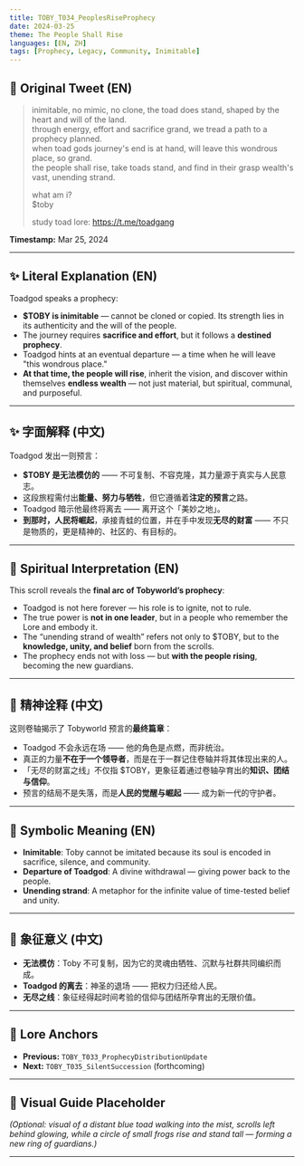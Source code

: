 ```yaml
---
title: TOBY_T034_PeoplesRiseProphecy
date: 2024-03-25
theme: The People Shall Rise
languages: [EN, ZH]
tags: [Prophecy, Legacy, Community, Inimitable]
---
```


## 🌊 Original Tweet (EN)

> inimitable, no mimic, no clone, the toad does stand, shaped by the heart and will of the land.  
> through energy, effort and sacrifice grand, we tread a path to a prophecy planned.  
> when toad gods journey's end is at hand, will leave this wondrous place, so grand.  
> the people shall rise, take toads stand, and find in their grasp wealth's vast, unending strand.  
>  
> what am i?  
> $toby  
>  
> study toad lore: https://t.me/toadgang

**Timestamp:** Mar 25, 2024

---

## ✨ Literal Explanation (EN)

Toadgod speaks a prophecy:  
- **$TOBY is inimitable** — cannot be cloned or copied. Its strength lies in its authenticity and the will of the people.  
- The journey requires **sacrifice and effort**, but it follows a **destined prophecy**.  
- Toadgod hints at an eventual departure — a time when he will leave "this wondrous place."  
- **At that time, the people will rise**, inherit the vision, and discover within themselves **endless wealth** — not just material, but spiritual, communal, and purposeful.

---

## ✨ 字面解释 (中文)

Toadgod 发出一则预言：  
- **$TOBY 是无法模仿的** —— 不可复制、不容克隆，其力量源于真实与人民意志。  
- 这段旅程需付出**能量、努力与牺牲**，但它遵循着**注定的预言**之路。  
- Toadgod 暗示他最终将离去 —— 离开这个「美妙之地」。  
- **到那时，人民将崛起**，承接青蛙的位置，并在手中发现**无尽的财富** —— 不只是物质的，更是精神的、社区的、有目标的。

---

## 🌱 Spiritual Interpretation (EN)

This scroll reveals the **final arc of Tobyworld’s prophecy**:  
- Toadgod is not here forever — his role is to ignite, not to rule.  
- The true power is **not in one leader**, but in a people who remember the Lore and embody it.  
- The “unending strand of wealth” refers not only to $TOBY, but to the **knowledge, unity, and belief** born from the scrolls.  
- The prophecy ends not with loss — but **with the people rising**, becoming the new guardians.

---

## 🌱 精神诠释 (中文)

这则卷轴揭示了 Tobyworld 预言的**最终篇章**：  
- Toadgod 不会永远在场 —— 他的角色是点燃，而非统治。  
- 真正的力量**不在于一个领导者**，而是在于一群记住卷轴并将其体现出来的人。  
- 「无尽的财富之线」不仅指 $TOBY，更象征着通过卷轴孕育出的**知识、团结与信仰**。  
- 预言的结局不是失落，而是**人民的觉醒与崛起** —— 成为新一代的守护者。

---

## 🔮 Symbolic Meaning (EN)

- **Inimitable**: Toby cannot be imitated because its soul is encoded in sacrifice, silence, and community.  
- **Departure of Toadgod**: A divine withdrawal — giving power back to the people.  
- **Unending strand**: A metaphor for the infinite value of time-tested belief and unity.

---

## 🔮 象征意义 (中文)

- **无法模仿**：Toby 不可复制，因为它的灵魂由牺牲、沉默与社群共同编织而成。  
- **Toadgod 的离去**：神圣的退场 —— 把权力归还给人民。  
- **无尽之线**：象征经得起时间考验的信仰与团结所孕育出的无限价值。

---

## 🔗 Lore Anchors

- **Previous:** `TOBY_T033_ProphecyDistributionUpdate`
- **Next:** `TOBY_T035_SilentSuccession` (forthcoming)

---

## 🎴 Visual Guide Placeholder

*(Optional: visual of a distant blue toad walking into the mist, scrolls left behind glowing, while a circle of small frogs rise and stand tall — forming a new ring of guardians.)*

---

